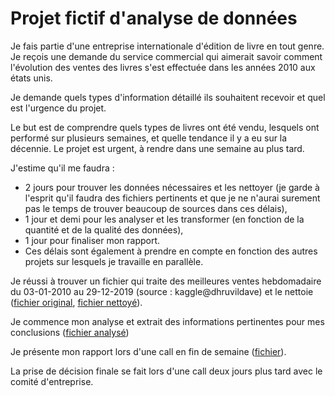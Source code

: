 # Projet fictif d'analyse de données

Je fais partie d'une entreprise internationale d'édition de livre en tout genre. Je reçois une demande du service commercial qui aimerait savoir comment l'évolution des ventes des livres s'est effectuée dans les années 2010 aux états unis. 

Je demande quels types d'information détaillé ils souhaitent recevoir et quel est l'urgence du projet.

Le but est de comprendre quels types de livres ont été vendu, lesquels ont performé sur plusieurs semaines, et quelle tendance il y a eu sur la décennie. Le projet est urgent, à rendre dans une semaine au plus tard.

J'estime qu'il me faudra : 
- 2 jours pour trouver les données nécessaires et les nettoyer (je garde à l'esprit qu'il faudra des fichiers pertinents et que je ne n'aurai surement pas le temps de trouver beaucoup de sources dans ces délais),
- 1 jour et demi pour les analyser et les transformer (en fonction de la quantité et de la qualité des données),
- 1 jour pour finaliser mon rapport.
- Ces délais sont également à prendre en compte en fonction des autres projets sur lesquels je travaille en parallèle.

Je réussi à trouver un fichier qui traite des meilleures ventes hebdomadaire du 03-01-2010 au 29-12-2019 (source : kaggle@dhruvildave) et le nettoie ([fichier original](https://drive.google.com/file/d/1Q_Ruq3eIr-1pKW3a22_EEV1WCi-icdO3/view?usp=drive_link), [fichier nettoyé](https://drive.google.com/file/d/1EhAZo0WagGowOBKZgiJo24L6UeY-0HdV/view?usp=drive_link)).

Je commence mon analyse et extrait des informations pertinentes pour mes conclusions ([fichier analysé](https://docs.google.com/spreadsheets/d/1JXCRJdx_rbk2gDamft8U09Ui3ya-GH59/edit?usp=drive_link&ouid=101886849349520005557&rtpof=true&sd=true))

Je présente mon rapport lors d'une call en fin de semaine ([fichier](https://drive.google.com/file/d/1Pgv-ErwT72P3KAAwGUOzfk-qtwDo-WzO/view?usp=drive_link)).

La prise de décision finale se fait lors d'une call deux jours plus tard avec le comité d'entreprise.
